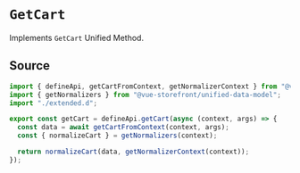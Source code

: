 # `GetCart`
Implements `GetCart` Unified Method.
        
## Source

```ts
import { defineApi, getCartFromContext, getNormalizerContext } from "@vsf-enterprise/unified-api-sapcc";
import { getNormalizers } from "@vue-storefront/unified-data-model";
import "./extended.d";

export const getCart = defineApi.getCart(async (context, args) => {
  const data = await getCartFromContext(context, args);
  const { normalizeCart } = getNormalizers(context);

  return normalizeCart(data, getNormalizerContext(context));
});

```
